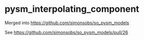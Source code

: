 # pysm_interpolating_component
Merged into https://github.com/simonsobs/so_pysm_models

See https://github.com/simonsobs/so_pysm_models/pull/26
